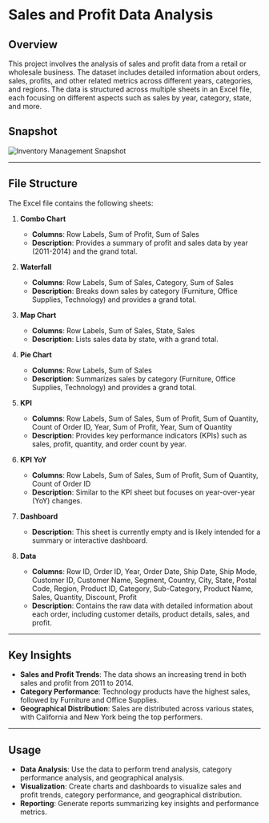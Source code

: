# Sales and Profit Data Analysis

## Overview
This project involves the analysis of sales and profit data from a retail or wholesale business. The dataset includes detailed information about orders, sales, profits, and other related metrics across different years, categories, and regions. The data is structured across multiple sheets in an Excel file, each focusing on different aspects such as sales by year, category, state, and more.

## Snapshot
![Inventory Management Snapshot](https://github.com/user-attachments/assets/41eebf96-06fc-4eb5-b1cd-22f07eaf081a)


---

## File Structure
The Excel file contains the following sheets:

1. **Combo Chart**
   - **Columns**: Row Labels, Sum of Profit, Sum of Sales
   - **Description**: Provides a summary of profit and sales data by year (2011-2014) and the grand total.

2. **Waterfall**
   - **Columns**: Row Labels, Sum of Sales, Category, Sum of Sales
   - **Description**: Breaks down sales by category (Furniture, Office Supplies, Technology) and provides a grand total.

3. **Map Chart**
   - **Columns**: Row Labels, Sum of Sales, State, Sales
   - **Description**: Lists sales data by state, with a grand total.

4. **Pie Chart**
   - **Columns**: Row Labels, Sum of Sales
   - **Description**: Summarizes sales by category (Furniture, Office Supplies, Technology) and provides a grand total.

5. **KPI**
   - **Columns**: Row Labels, Sum of Sales, Sum of Profit, Sum of Quantity, Count of Order ID, Year, Sum of Profit, Year, Sum of Quantity
   - **Description**: Provides key performance indicators (KPIs) such as sales, profit, quantity, and order count by year.

6. **KPI YoY**
   - **Columns**: Row Labels, Sum of Sales, Sum of Profit, Sum of Quantity, Count of Order ID
   - **Description**: Similar to the KPI sheet but focuses on year-over-year (YoY) changes.

7. **Dashboard**
   - **Description**: This sheet is currently empty and is likely intended for a summary or interactive dashboard.

8. **Data**
   - **Columns**: Row ID, Order ID, Year, Order Date, Ship Date, Ship Mode, Customer ID, Customer Name, Segment, Country, City, State, Postal Code, Region, Product ID, Category, Sub-Category, Product Name, Sales, Quantity, Discount, Profit
   - **Description**: Contains the raw data with detailed information about each order, including customer details, product details, sales, and profit.

---

## Key Insights
- **Sales and Profit Trends**: The data shows an increasing trend in both sales and profit from 2011 to 2014.
- **Category Performance**: Technology products have the highest sales, followed by Furniture and Office Supplies.
- **Geographical Distribution**: Sales are distributed across various states, with California and New York being the top performers.

---

## Usage
- **Data Analysis**: Use the data to perform trend analysis, category performance analysis, and geographical analysis.
- **Visualization**: Create charts and dashboards to visualize sales and profit trends, category performance, and geographical distribution.
- **Reporting**: Generate reports summarizing key insights and performance metrics.
